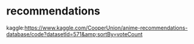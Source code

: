 # recommendations
kaggle:https://www.kaggle.com/CooperUnion/anime-recommendations-database/code?datasetId=571&amp;sortBy=voteCount
